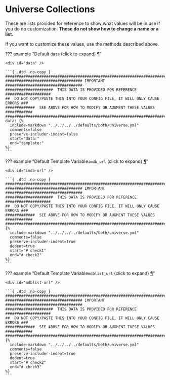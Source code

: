 # Universe Collections

These are lists provided for reference to show what values will be in use if you do no customization. **These do not 
show how to change a name or a list.**

If you want to customize these values, use the methods described above.

??? example "Default `data` (click to expand) <a class="headerlink" href="#data" title="Permanent link">¶</a>"

    <div id="data" />

    ```{ .dtd .no-copy }
    ###############################################################################
    ################################## IMPORTANT ##################################
    #####################  THIS DATA IS PROVIDED FOR REFERENCE ####################
    ##  DO NOT COPY/PASTE THIS INTO YOUR CONFIG FILE, IT WILL ONLY CAUSE ERRORS ###
    #############  SEE ABOVE FOR HOW TO MODIFY OR AUGMENT THESE VALUES ############
    ###############################################################################
    data: {%    
      include-markdown "../../../../defaults/both/universe.yml" 
      comments=false
      preserve-includer-indent=false
      start="data:"
      end="template:"
    %}
    ```

??? example "Default Template Variable`imdb_url` (click to expand) <a class="headerlink" href="#imdb-url" title="Permanent link">¶</a>"

    <div id="imdb-url" />

    ```{ .dtd .no-copy }
    ###############################################################################
    ################################## IMPORTANT ##################################
    #####################  THIS DATA IS PROVIDED FOR REFERENCE ####################
    ##  DO NOT COPY/PASTE THIS INTO YOUR CONFIG FILE, IT WILL ONLY CAUSE ERRORS ###
    #############  SEE ABOVE FOR HOW TO MODIFY OR AUGMENT THESE VALUES ############
    ###############################################################################
    {%    
      include-markdown "../../../../defaults/both/universe.yml" 
      comments=false
      preserve-includer-indent=true
      dedent=true
      start="# check1"
      end="# check2"
    %}
    ```

??? example "Default Template Variable`mdblist_url` (click to expand) <a class="headerlink" href="#mdblist-url" title="Permanent link">¶</a>"

    <div id="mdblist-url" />

    ```{ .dtd .no-copy }
    ###############################################################################
    ################################## IMPORTANT ##################################
    #####################  THIS DATA IS PROVIDED FOR REFERENCE ####################
    ##  DO NOT COPY/PASTE THIS INTO YOUR CONFIG FILE, IT WILL ONLY CAUSE ERRORS ###
    #############  SEE ABOVE FOR HOW TO MODIFY OR AUGMENT THESE VALUES ############
    ###############################################################################
    {%    
      include-markdown "../../../../defaults/both/universe.yml" 
      comments=false
      preserve-includer-indent=true
      dedent=true
      start="# check2"
      end="# check3"
    %}
    ```
